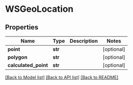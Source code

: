 # WSGeoLocation

## Properties
Name | Type | Description | Notes
------------ | ------------- | ------------- | -------------
**point** | **str** |  | [optional] 
**polygon** | **str** |  | [optional] 
**calculated_point** | **str** |  | [optional] 

[[Back to Model list]](../README.md#documentation-for-models) [[Back to API list]](../README.md#documentation-for-api-endpoints) [[Back to README]](../README.md)


